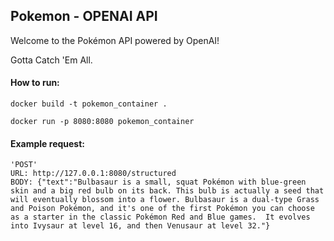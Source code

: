 ## Pokemon - OPENAI API

Welcome to the Pokémon API powered by OpenAI!

Gotta Catch 'Em All.

#### How to run:
```
docker build -t pokemon_container .

docker run -p 8080:8080 pokemon_container
```

#### Example request:
```
'POST'
URL: http://127.0.0.1:8080/structured 
BODY: {"text":"Bulbasaur is a small, squat Pokémon with blue-green skin and a big red bulb on its back. This bulb is actually a seed that will eventually blossom into a flower. Bulbasaur is a dual-type Grass and Poison Pokémon, and it's one of the first Pokémon you can choose as a starter in the classic Pokémon Red and Blue games.  It evolves into Ivysaur at level 16, and then Venusaur at level 32."}
```